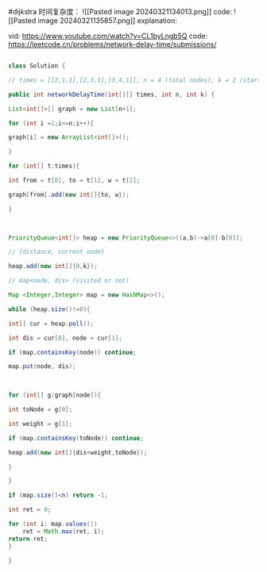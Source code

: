 #dijkstra 
时间复杂度：
![[Pasted image 20240321134013.png]]
code:
![[Pasted image 20240321135857.png]]
explanation:

vid:
https://www.youtube.com/watch?v=CL1byLngb5Q
code:
https://leetcode.cn/problems/network-delay-time/submissions/
```

```

```java
class Solution {

// times = [[2,1,1],[2,3,1],[3,4,1]], n = 4 (total nodes), k = 2 (start ponit)

public int networkDelayTime(int[][] times, int n, int k) {

List<int[]>[] graph = new List[n+1];

for (int i =1;i<=n;i++){

graph[i] = new ArrayList<int[]>();

}

for (int[] t:times){

int from = t[0], to = t[1], w = t[2];

graph[from].add(new int[]{to, w});

}

  

PriorityQueue<int[]> heap = new PriorityQueue<>((a,b)->a[0]-b[0]);

// {distance, current node}

heap.add(new int[]{0,k});

// map<node, dis> (visited or not)

Map <Integer,Integer> map = new HashMap<>();

while (heap.size()!=0){

int[] cur = heap.poll();

int dis = cur[0], node = cur[1];

if (map.containsKey(node)) continue;

map.put(node, dis);

  

for (int[] g:graph[node]){

int toNode = g[0];

int weight = g[1];

if (map.containsKey(toNode)) continue;

heap.add(new int[]{dis+weight,toNode});

}

}

if (map.size()<n) return -1;

int ret = 0;

for (int i: map.values()) 
	ret = Math.max(ret, i);
return ret;
}

}
```